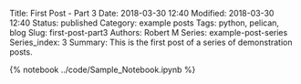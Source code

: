 Title: First Post - Part 3
Date: 2018-03-30 12:40
Modified: 2018-03-30 12:40
Status: published
Category: example posts
Tags: python, pelican, blog
Slug: first-post-part3
Authors: Robert M
Series: example-post-series
Series_index: 3
Summary: This is the first post of a series of demonstration posts.

{% notebook ../code/Sample_Notebook.ipynb %}
